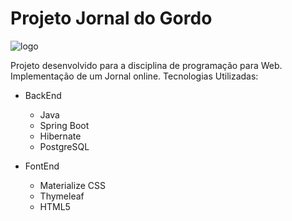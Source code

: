 # Projeto Jornal do Gordo


![logo](https://upload.wikimedia.org/wikipedia/pt/c/c2/Peter_Griffin.png)


Projeto desenvolvido para a disciplina de programação para Web. Implementação de um Jornal online.
Tecnologias Utilizadas:
  - BackEnd
    - Java
    - Spring Boot
    - Hibernate
    - PostgreSQL
    
 - FontEnd
    - Materialize CSS
    - Thymeleaf
    - HTML5
    
